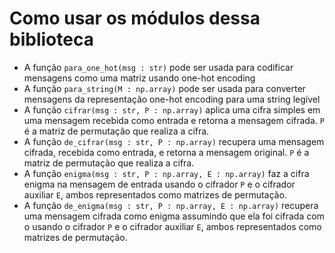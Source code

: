 # Como usar os módulos dessa biblioteca

* A função `para_one_hot(msg : str)` pode ser usada para codificar mensagens como uma matriz usando one-hot encoding
* A função `para_string(M : np.array)` pode ser usada para converter mensagens da representação one-hot encoding para uma string legível
* A função `cifrar(msg : str, P : np.array)` aplica uma cifra simples em uma mensagem recebida como entrada e retorna a mensagem cifrada. `P` é a matriz de permutação que realiza a cifra.
* A função `de_cifrar(msg : str, P : np.array)` recupera uma mensagem cifrada, recebida como entrada, e retorna a mensagem original. `P` é a matriz de permutação que realiza a cifra.
* A função `enigma(msg : str, P : np.array, E : np.array)` faz a cifra enigma na mensagem de entrada usando o cifrador `P` e o cifrador auxiliar `E`, ambos representados como matrizes de permutação.
* A função `de_enigma(msg : str, P : np.array, E : np.array)` recupera uma mensagem cifrada como enigma assumindo que ela foi cifrada com o usando o cifrador `P` e o cifrador auxiliar `E`, ambos representados como matrizes de permutação.



